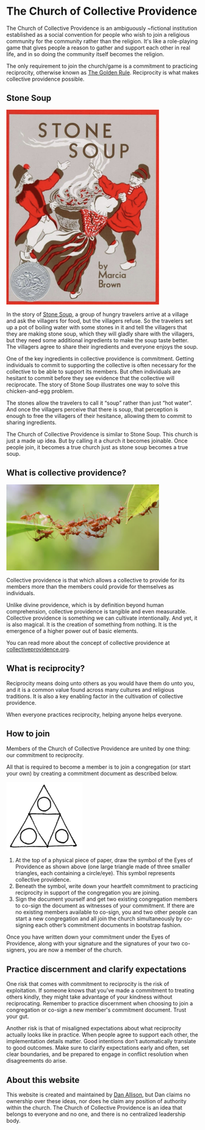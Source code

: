 # The Church of Collective Providence

The Church of Collective Providence is an ambiguously ~fictional institution established as a social convention for people who wish to join a religious community for the community rather than the religion. It's like a role-playing game that gives people a reason to gather and support each other in real life, and in so doing the community itself becomes the religion.

The only requirement to join the church/game is a commitment to practicing reciprocity, otherwise known as [The Golden Rule](https://en.wikipedia.org/wiki/Golden_Rule). Reciprocity is what makes collective providence possible.

## Stone Soup

<img src="stone-soup.jpg" width="400px">

In the story of [Stone Soup](https://en.wikipedia.org/wiki/Stone_Soup), a group of hungry travelers arrive at a village and ask the villagers for food, but the villagers refuse. So the travelers set up a pot of boiling water with some stones in it and tell the villagers that they are making stone soup, which they will gladly share with the villagers, but they need some additional ingredients to make the soup taste better. The villagers agree to share their ingredients and everyone enjoys the soup. 

One of the key ingredients in collective providence is commitment. Getting individuals to commit to supporting the collective is often necessary for the collective to be able to support its members. But often individuals are hesitant to commit before they see evidence that the collective will reciprocate. The story of Stone Soup illustrates one way to solve this chicken-and-egg problem.

The stones allow the travelers to call it “soup” rather than just “hot water”. And once the villagers perceive that there is soup, that perception is enough to free the villagers of their hesitance, allowing them to commit to sharing ingredients.

The Church of Collective Providence is similar to Stone Soup. This church is just a made up idea. But by calling it a church it becomes joinable. Once people join, it becomes a true church just as stone soup becomes a true soup.

## What is collective providence?

<img src="ant-bridge.jpg" width="400px">

Collective providence is that which allows a collective to provide for its members more than the members could provide for themselves as individuals.

Unlike divine providence, which is by definition beyond human comprehension, collective providence is tangible and even measurable. Collective providence is something we can cultivate intentionally. And yet, it is also magical. It is the creation of something from nothing. It is the emergence of a higher power out of basic elements.

You can read more about the concept of collective providence at [collectiveprovidence.org](https://collectiveprovidence.org).

## What is reciprocity?

Reciprocity means doing unto others as you would have them do unto you, and it is a common value found across many cultures and religious traditions. It is also a key enabling factor in the cultivation of collective providence. 

When everyone practices reciprocity, helping anyone helps everyone.

## How to join

Members of the Church of Collective Providence are united by one thing: our commitment to reciprocity. 

All that is required to become a member is to join a congregation (or start your own) by creating a commitment document as described below.

<img src="eyes-of-providence.png" width="200px">

1. At the top of a physical piece of paper, draw the symbol of the Eyes of Providence as shown above (one large triangle made of three smaller triangles, each containing a circle/eye). This symbol represents collective providence.
2. Beneath the symbol, write down your heartfelt commitment to practicing reciprocity in support of the congregation you are joining.
3. Sign the document yourself and get two existing congregation members to co-sign the document as witnesses of your commitment. If there are no existing members available to co-sign, you and two other people can start a new congregation and all join the church simultaneously by co-signing each other’s commitment documents in bootstrap fashion.

Once you have written down your commitment under the Eyes of Providence, along with your signature and the signatures of your two co-signers, you are now a member of the church.

## Practice discernment and clarify expectations

One risk that comes with commitment to reciprocity is the risk of exploitation. If someone knows that you’ve made a commitment to treating others kindly, they might take advantage of your kindness without reciprocating. Remember to practice discernment when choosing to join a congregation or co-sign a new member's commitment document. Trust your gut.

Another risk is that of misaligned expectations about what reciprocity actually looks like in practice. When people agree to support each other, the implementation details matter. Good intentions don’t automatically translate to good outcomes. Make sure to clarify expectations early and often, set clear boundaries, and be prepared to engage in conflict resolution when disagreements do arise.

## About this website

This website is created and maintained by [Dan Allison](https://danallison.info), but Dan claims no ownership over these ideas, nor does he claim any position of authority within the church. The Church of Collective Providence is an idea that belongs to everyone and no one, and there is no centralized leadership body.
